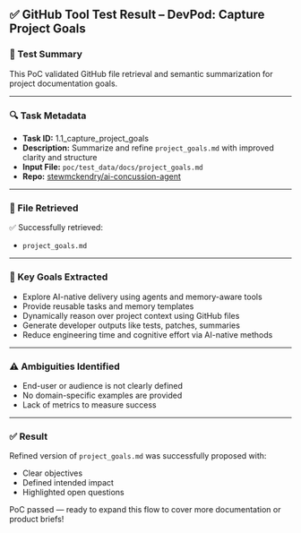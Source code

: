## ✅ GitHub Tool Test Result – DevPod: Capture Project Goals

### 🧪 Test Summary
This PoC validated GitHub file retrieval and semantic summarization for project documentation goals.

---

### 🔍 Task Metadata
- **Task ID:** 1.1_capture_project_goals
- **Description:** Summarize and refine `project_goals.md` with improved clarity and structure
- **Input File:** `poc/test_data/docs/project_goals.md`
- **Repo:** [stewmckendry/ai-concussion-agent](https://github.com/stewmckendry/ai-concussion-agent)

---

### 📂 File Retrieved
✅ Successfully retrieved:
- `project_goals.md`

---

### 📌 Key Goals Extracted
- Explore AI-native delivery using agents and memory-aware tools
- Provide reusable tasks and memory templates
- Dynamically reason over project context using GitHub files
- Generate developer outputs like tests, patches, summaries
- Reduce engineering time and cognitive effort via AI-native methods

---

### ⚠️ Ambiguities Identified
- End-user or audience is not clearly defined
- No domain-specific examples are provided
- Lack of metrics to measure success

---

### ✅ Result
Refined version of `project_goals.md` was successfully proposed with:
- Clear objectives
- Defined intended impact
- Highlighted open questions

PoC passed — ready to expand this flow to cover more documentation or product briefs!

